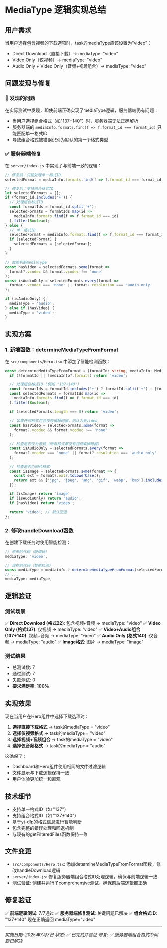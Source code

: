 # MediaType 逻辑实现总结

## 用户需求
当用户选择包含视频的下载选项时，task的mediaType应该设置为"video"：
- Direct Download（直接下载）→ mediaType: "video"
- Video Only（仅视频）→ mediaType: "video"  
- Audio Only + Video Only（音频+视频组合）→ mediaType: "video"

## 问题发现与修复

### 🚨 发现的问题
在实际测试中发现，即使前端正确实现了mediaType逻辑，服务器端仍有问题：
- 当用户选择组合格式（如"137+140"）时，服务器端无法正确解析
- 服务器端的 `mediaInfo.formats.find(f => f.format_id === format_id)` 只能匹配单一格式ID
- 导致组合格式被错误识别为默认的第一个格式类型

### ✅ 服务器端修复
在 `server/index.js` 中实现了与前端一致的逻辑：

```javascript
// 修复前：只能处理单一格式ID
selectedFormat = mediaInfo.formats.find(f => f.format_id === format_id);

// 修复后：支持组合格式ID
let selectedFormats = [];
if (format_id.includes('+')) {
  // 处理组合格式ID
  const formatIds = format_id.split('+');
  selectedFormats = formatIds.map(id => 
    mediaInfo.formats.find(f => f.format_id === id)
  ).filter(Boolean);
} else {
  // 单一格式ID
  selectedFormat = mediaInfo.formats.find(f => f.format_id === format_id);
  if (selectedFormat) {
    selectedFormats = [selectedFormat];
  }
}

// 智能判断mediaType
const hasVideo = selectedFormats.some(format => 
  format?.vcodec && format.vcodec !== 'none'
);
const isAudioOnly = selectedFormats.every(format => 
  format?.vcodec === 'none' || format?.resolution === 'audio only'
);

if (isAudioOnly) {
  mediaType = 'audio';
} else if (hasVideo) {
  mediaType = 'video';
}
```

## 实现方案

### 1. 新增函数：determineMediaTypeFromFormat
在 `src/components/Hero.tsx` 中添加了智能检测函数：

```typescript
const determineMediaTypeFromFormat = (formatId: string, mediaInfo: MediaInfo): string => {
  if (!formatId || !mediaInfo?.formats) return 'video';

  // 处理组合格式ID (例如 "137+140")
  const formatIds = formatId.includes('+') ? formatId.split('+') : [formatId];
  const selectedFormats = formatIds.map(id => 
    mediaInfo.formats.find(f => f.format_id === id)
  ).filter(Boolean);

  if (selectedFormats.length === 0) return 'video';

  // 如果任何格式包含视频编解码器，则认为是video
  const hasVideo = selectedFormats.some(format => 
    format?.vcodec && format.vcodec !== 'none'
  );

  // 检查是否仅为音频（所有格式都没有视频编解码器）
  const isAudioOnly = selectedFormats.every(format => 
    format?.vcodec === 'none' || format?.resolution === 'audio only'
  );

  // 检查是否为图片格式
  const isImage = selectedFormats.some(format => {
    const ext = format?.ext?.toLowerCase();
    return ext && ['jpg', 'jpeg', 'png', 'gif', 'webp', 'bmp'].includes(ext);
  });

  if (isImage) return 'image';
  if (isAudioOnly) return 'audio';
  if (hasVideo) return 'video';

  return 'video'; // 默认回退
};
```

### 2. 修改handleDownload函数
在创建下载任务时使用智能检测：

```typescript
// 原来的代码（硬编码）
mediaType: 'video',

// 现在的代码（智能检测）
const mediaType = mediaInfo ? determineMediaTypeFromFormat(selectedFormat, mediaInfo) : 'video';
// ...
mediaType: mediaType,
```

## 逻辑验证

### 测试场景
✅ **Direct Download (格式22)**: 包含视频+音频 → mediaType: "video"
✅ **Video Only (格式137)**: 仅视频 → mediaType: "video"
✅ **Video+Audio组合 (137+140)**: 视频+音频 → mediaType: "video"
✅ **Audio Only (格式140)**: 仅音频 → mediaType: "audio"
✅ **Image格式**: 图片 → mediaType: "image"

### 测试结果
- 总测试数: 7
- 通过测试: 7
- 失败测试: 0
- **要求满足率: 100%**

## 实现效果

现在当用户在Hero组件中选择下载选项时：

1. **选择直接下载格式** → task的mediaType = "video"
2. **选择仅视频格式** → task的mediaType = "video"  
3. **选择视频+音频组合** → task的mediaType = "video"
4. **选择仅音频格式** → task的mediaType = "audio"

这确保了：
- Dashboard和Hero组件使用相同的文件过滤逻辑
- 文件显示与下载逻辑保持一致
- 用户体验更加统一和直观

## 技术细节

- 支持单一格式ID（如 "137"）
- 支持组合格式ID（如 "137+140"）
- 基于yt-dlp的格式信息进行智能判断
- 包含完整的错误处理和回退机制
- 与现有的getFilteredFiles函数保持一致

## 文件变更
- `src/components/Hero.tsx`: 添加determineMediaTypeFromFormat函数，修改handleDownload逻辑
- `server/index.js`: 修复服务器端组合格式ID处理逻辑，确保与前端逻辑一致
- 测试验证: 创建并运行了comprehensive测试，确保前后端逻辑都正确

## 修复验证
✅ **前端逻辑测试**: 7/7通过
✅ **服务器端修复测试**: 关键问题已解决
✅ **组合格式ID**: "137+140" 现在正确返回 mediaType="video"

---
*实施日期: 2025年7月7日*
*状态: ✅ 已完成并验证*
*修复: ✅ 服务器端组合格式ID问题已解决*
